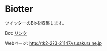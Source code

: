 # Biotter

ツイッターのBioを収集します。

Bot: <a href="https://twitter.com/_Biotter_">リンク</a>

Webページ: http://tk2-223-21147.vs.sakura.ne.jp
